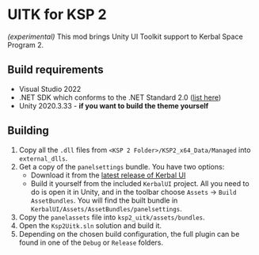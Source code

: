 # UITK for KSP 2

*(experimental)* This mod brings Unity UI Toolkit support to Kerbal Space Program 2.

## Build requirements
- Visual Studio 2022
- .NET SDK which conforms to the .NET Standard 2.0 ([list here](https://learn.microsoft.com/en-us/dotnet/standard/net-standard?tabs=net-standard-2-0#tabpanel_1_net-standard-2-0))
- Unity 2020.3.33 - **if you want to build the theme yourself**

## Building
1. Copy all the `.dll` files from `<KSP 2 Folder>/KSP2_x64_Data/Managed` into `external_dlls`.
2. Get a copy of the `panelsettings` bundle. You have two options:
   - Download it from the [latest release of Kerbal UI](https://github.com/jan-bures/KerbalUI/releases/latest)
   - Build it yourself from the included `KerbalUI` project. All you need to do is open it in Unity, and in the toolbar
     choose `Assets` -> `Build AssetBundles`. You will find the built bundle in `KerbalUI/Assets/AssetBundles/panelsettings`.
3. Copy the `panelassets` file into `ksp2_uitk/assets/bundles`.
4. Open the `Ksp2Uitk.sln` solution and build it.
5. Depending on the chosen build configuration, the full plugin can be found in one of the `Debug` or `Release` folders.
